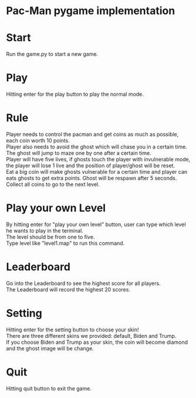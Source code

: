 # Pac-Man pygame implementation
# Start
Run the game.py to start a new game.

# Play
Hitting enter for the play button to play the normal mode.

# Rule
Player needs to control the pacman and get coins as much as possible, each coin worth 10 points.     
Player also needs to avoid the ghost which will chase you in a certain time.   
The ghost will jump to maze one by one after a certain time.    
Player will have five lives, if ghosts touch the player with invulnerable mode, the player will lose 1 live and the position of player/ghost will be reset.  
Eat a big coin will make ghosts vulnerable for a certain time and player can eats ghosts to get extra points. Ghost will be respawn after 5 seconds.  
Collect all coins to go to the next level.  

# Play your own Level
By hitting enter for "play your own level" button, user can type which level he wants to play in the terminal.  
The level should be from one to five.  
Type level like "level1.map" to run this command.  

# Leaderboard
Go into the Leaderboard to see the highest score for all players.  
The Leaderboard will record the highest 20 scores.  

# Setting
Hitting enter for the setting button to choose your skin!  
There are three different skins we provided: default, Biden and Trump.  
If you choose Biden and Trump as your skin, the coin will become diamond and the ghost image will be change.  

# Quit
Hitting quit button to exit the game.  

